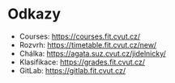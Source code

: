 # Odkazy
- Courses: https://courses.fit.cvut.cz/
- Rozvrh: https://timetable.fit.cvut.cz/new/
- Chálka: https://agata.suz.cvut.cz/jidelnicky/
- Klasifikace: https://grades.fit.cvut.cz/
- GitLab: https://gitlab.fit.cvut.cz/